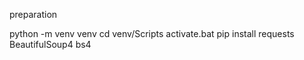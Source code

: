 preparation

python -m venv venv
cd venv/Scripts
activate.bat
pip install requests BeautifulSoup4 bs4